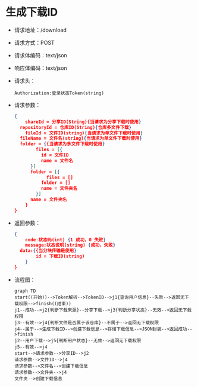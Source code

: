 # 生成下载ID

- 请求地址：/download

- 请求方式：POST

- 请求体编码：text/json

- 响应体编码：text/json

- 请求头：

  ```
  Authorization:登录状态Token(string)
  ```

- 请求参数：

  ```json
  {
      shareId = 分享ID(String){当请求为分享下载时使用}
  	repositoryId = 仓库ID(String){仓库多文件下载}
      fileId = 文件ID(string){当请求为单文件下载时使用}
  	fileName = 文件名(string){当请求为单文件下载时使用}
  	folder = {{当请求为多文件下载时使用}
          files = [{
          	id = 文件ID
          	name = 文件名
      	}]
  		folder = [{
              files = []
  			folder = []
  			name = 文件夹名
          }]
  		name = 文件夹名
      }
  }
  ```

- 返回参数：

  ```json
  {
      code:状态码(int) {1 成功，0 失败}
      message:状态说明(string) {成功，失败}
  	data:{{当分块传输是使用}
          id = 下载ID(string)
      }
  }
  ```

- 流程图：

  ```mermaid
  graph TD
  start((开始))-->Token解析-->TokenID-->j1{查询用户信息}--失败-->返回无下载权限-->finish((结束))
  j1--成功-->j2{判断下载来源}--分享下载-->j3{判断分享状态}--无效-->返回无下载权限
  j3--有效-->j4{判断文件是否属于该仓库}--不属于-->返回无下载权限
  j4--属于-->生成下载ID-->创建下载信息-->存储下载信息-->JSON封装-->返回成功-->finish
  j2--用户下载-->j5{判断用户状态}--无效-->返回无下载权限
  j5--有效-->j4
  start-->请求参数-->分享ID-->j2
  请求参数-->文件ID-->j4
  请求参数-->文件名-->创建下载信息
  请求参数-->文件夹-->j4
  文件夹-->创建下载信息
  ```

  



